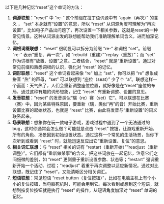 以下是几种记忆“reset”这个单词的方法：
1. **词源联想**：“reset” 中 “re-” 这个前缀在拉丁语词源中有 “again（再次）” 的含义 ， “set” 本身就有“设置”的意思，所以 “reset” 从词源角度可理解为“再次设置”，比如电子产品出问题了，再次设置一下相关参数，这就是reset的一种常见情景。这种从词源出发的联想能帮助我们准确理解单词含义，进而加深记忆。
2. **词根词缀联想**： “reset” 很明显可以拆分为前缀 “re-” 和词根 “set”。前缀 “re-” 表示“重复、再一次”，如 “rebuild（重建）”“replay（重放）”；而 “set” 作为词根有“放置、设置”之意。二者结合，“reset” 就是“重新设置”。通过对常见前缀和熟悉词根的认识，强化对 “reset” 的记忆。
3. **词形联想**：“reset” 这个单词看起来像 “re” 加上 “set”，你可以把 “re” 想象成拼音 “热” 的声母，“set” 可以联想到 “座位（seat）” 少了个 “a”。联想这样一个画面：天气热了，人们会重新调整座位位置，就好像是在“reset”座位的布局，通过这种有趣的词形想象，记住 “reset” 有重新调整、设置的意思。
4. **发音联想**：“reset” 的发音类似“瑞（re）赛（set）它”。可以联想在比赛（赛）中，因为某些特殊原因，要重新（瑞，类似“再”的音）开始比赛，重新设置比赛的起始状态，也就是 “reset” 比赛，由此将发音与“重新设置”的词义联系起来。
5. **场景联想**：想象你在玩一款电子游戏，游戏过程中遇到了一个无法通过的 bug，这时你通常会怎么做？可能就是点击 “reset” 按钮，让游戏重新开始，所有的角色、场景回到初始设置状态。通过这样一个常见的生活场景，当你下次听到或看到 “reset” 时，就能迅速反应出它“重新设置、复位”的意思。
6. **相关词汇联想**：与 “reset” 相关的词有 “restart（重新开始）”“readjust（重新调整）”。它们都有“重新做某事”的含义，把这些词放在一起记忆，注意它们之间细微的差别，如 “reset” 更侧重于重新设置参数、状态等；“restart” 强调重新开始一个活动、过程；“readjust” 着重于再次调整以适应新情况。通过对比联想，既记住了 “reset”，又能清晰区分相关词汇。
7. **短语联想**：常见短语 “reset button（复位按钮）”，比如在电脑主机上有个小小的复位按钮，当电脑死机时，可能会用到它。每次看到或想到这个短语，就想到按复位按钮就是执行 “reset” 的操作，从短语角度加深对 “reset” 单词的记忆。 
